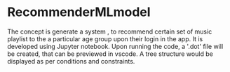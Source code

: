 # RecommenderMLmodel
The concept is generate a system , to recommend certain set of music playlist to the a particular age group upon their login in the app. It is developed using Jupyter notebook.
Upon running the code, a '.dot' file will be created, that can be previewed in vscode.
A tree structure would be displayed as per conditions and constraints.
 
